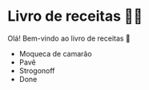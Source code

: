 # Livro de receitas :man_cook:

Olá! Bem-vindo ao livro de receitas :raised_hands:

- Moqueca de camarão
- Pavê
- Strogonoff
- Done

